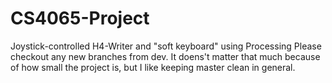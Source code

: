 # CS4065-Project
Joystick-controlled H4-Writer and "soft keyboard" using Processing
Please checkout any new branches from dev. It doens't matter that much because of how small the project is, but I like keeping master clean in general.

